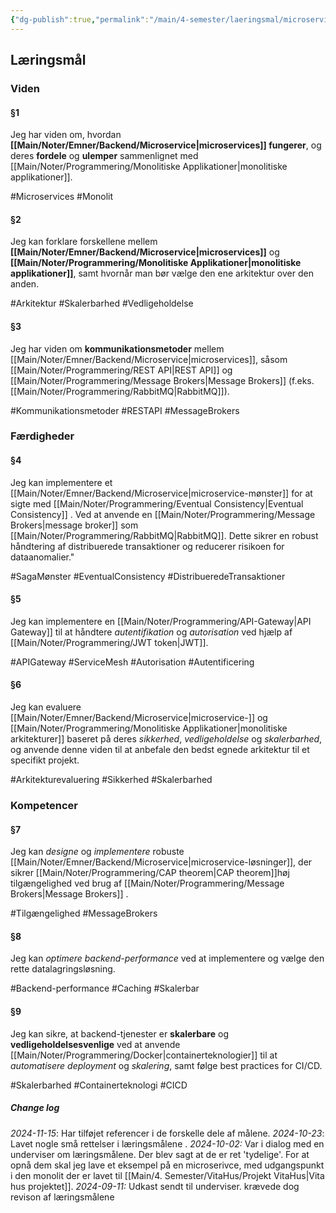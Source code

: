 ```yaml
---
{"dg-publish":true,"permalink":"/main/4-semester/laeringsmal/microservices-laeringsmal/","title":"Microservices Læringmål","created":"2024-09-11T11:41:52.839+02:00"}
---
```


## Læringsmål 

### Viden

#### §1
Jeg har viden om, hvordan **[[Main/Noter/Emner/Backend/Microservice\|microservices]] fungerer**, og deres **fordele** og **ulemper** sammenlignet med [[Main/Noter/Programmering/Monolitiske Applikationer\|monolitiske applikationer]].

#Microservices #Monolit 
#### §2
Jeg kan forklare forskellene mellem **[[Main/Noter/Emner/Backend/Microservice\|microservices]]** og **[[Main/Noter/Programmering/Monolitiske Applikationer\|monolitiske applikationer]]**, samt hvornår man bør vælge den ene arkitektur over den anden.

#Arkitektur #Skalerbarhed #Vedligeholdelse
#### §3
Jeg har viden om **kommunikationsmetoder** mellem [[Main/Noter/Emner/Backend/Microservice\|microservices]], såsom [[Main/Noter/Programmering/REST API\|REST API]]  og [[Main/Noter/Programmering/Message Brokers\|Message Brokers]] (f.eks. [[Main/Noter/Programmering/RabbitMQ\|RabbitMQ]]).

#Kommunikationsmetoder #RESTAPI #MessageBrokers
### Færdigheder

#### §4
Jeg kan implementere et [[Main/Noter/Emner/Backend/Microservice\|microservice-mønster]] for at sigte med [[Main/Noter/Programmering/Eventual Consistency\|Eventual Consistency]] . Ved at anvende en [[Main/Noter/Programmering/Message Brokers\|message broker]] som [[Main/Noter/Programmering/RabbitMQ\|RabbitMQ]]. Dette sikrer en robust håndtering af distribuerede transaktioner og reducerer risikoen for dataanomalier."

#SagaMønster #EventualConsistency #DistribueredeTransaktioner
#### §5
Jeg kan implementere en [[Main/Noter/Programmering/API-Gateway\|API Gateway]] til at håndtere  *autentifikation* og *autorisation* ved hjælp af [[Main/Noter/Programmering/JWT token\|JWT]].

#APIGateway #ServiceMesh #Autorisation #Autentificering 
#### §6
Jeg kan evaluere [[Main/Noter/Emner/Backend/Microservice\|microservice-]] og [[Main/Noter/Programmering/Monolitiske Applikationer\|monolitiske arkitekturer]] baseret på deres *sikkerhed*, *vedligeholdelse* og *skalerbarhed*, og anvende denne viden til at anbefale den bedst egnede arkitektur til et specifikt projekt.

#Arkitekturevaluering #Sikkerhed #Skalerbarhed

### Kompetencer

#### §7
Jeg kan *designe* og *implementere* robuste [[Main/Noter/Emner/Backend/Microservice\|microservice-løsninger]], der sikrer [[Main/Noter/Programmering/CAP theorem\|CAP theorem]]høj tilgængelighed ved brug af [[Main/Noter/Programmering/Message Brokers\|Message Brokers]] .

#Tilgængelighed #MessageBrokers
#### §8
Jeg kan *optimere backend-performance* ved at implementere og vælge den rette datalagringsløsning.

#Backend-performance #Caching #Skalerbar
#### §9
Jeg kan sikre, at backend-tjenester er **skalerbare** og **vedligeholdelsesvenlige** ved at anvende [[Main/Noter/Programmering/Docker\|containerteknologier]] til at *automatisere deployment* og *skalering*, samt følge best practices for CI/CD.

#Skalerbarhed #Containerteknologi #CICD


##### Change log
*2024-11-15*: Har tilføjet referencer i de forskelle dele af målene.
*2024-10-23*: Lavet nogle små rettelser i læringsmålene .
*2024-10-02:* Var i dialog med en underviser om læringsmålene. Der blev sagt at de er ret 'tydelige'. For at opnå dem skal jeg lave et eksempel på en microserivce, med udgangspunkt i den monolit der er lavet til [[Main/4. Semester/VitaHus/Projekt VitaHus\|Vita hus projektet]].
*2024-09-11:* Udkast sendt til underviser. krævede dog revison af læringsmålene
